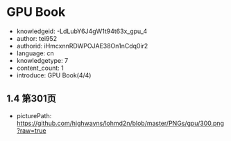 GPU Book
===
* knowledgeid: -LdLubY6J4gW1t94t63x_gpu_4
* author: tei952
* authorid: iHmcxnnRDWPOJAE38On1nCdq0ir2
* language: cn
* knowledgetype: 7
* content_count: 1
* introduce: GPU Book(4/4)

## 1.4 第301页
* picturePath: https://github.com/highwayns/lohmd2n/blob/master/PNGs/gpu/300.png?raw=true

